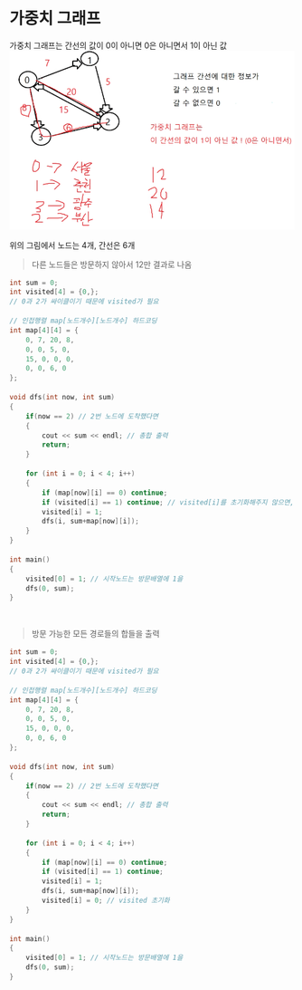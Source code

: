 # 가중치 그래프
가중치 그래프는 간선의 값이 0이 아니면 0은 아니면서 1이 아닌 값
<img src="./../images/가중치그래프.png" style="width: 60vw">

위의 그림에서 노드는 4개, 간선은 6개
<br> 

> 다른 노드들은 방문하지 않아서 12만 결과로 나옴
```cpp
int sum = 0;
int visited[4] = {0,};
// 0과 2가 싸이클이기 때문에 visited가 필요

// 인접행렬 map[노드개수][노드개수] 하드코딩
int map[4][4] = {
    0, 7, 20, 8,
    0, 0, 5, 0,
    15, 0, 0, 0,
    0, 0, 6, 0
};

void dfs(int now, int sum) 
{
    if(now == 2) // 2번 노드에 도착했다면
    {
        cout << sum << endl; // 총합 출력
        return;
    }

    for (int i = 0; i < 4; i++) 
    {
        if (map[now][i] == 0) continue;
        if (visited[i] == 1) continue; // visited[i]를 초기화해주지 않으면, 이 라인에 걸려서 한 경로만 출력됨
        visited[i] = 1;
        dfs(i, sum+map[now][i]);
    }
}

int main()
{
    visited[0] = 1; // 시작노드는 방문배열에 1을
    dfs(0, sum);
}
```
<br>

> 방문 가능한 모든 경로들의 합들을 출력
```cpp
int sum = 0;
int visited[4] = {0,};
// 0과 2가 싸이클이기 때문에 visited가 필요

// 인접행렬 map[노드개수][노드개수] 하드코딩
int map[4][4] = {
    0, 7, 20, 8,
    0, 0, 5, 0,
    15, 0, 0, 0,
    0, 0, 6, 0
};

void dfs(int now, int sum) 
{
    if(now == 2) // 2번 노드에 도착했다면
    {
        cout << sum << endl; // 총합 출력
        return;
    }

    for (int i = 0; i < 4; i++) 
    {
        if (map[now][i] == 0) continue;
        if (visited[i] == 1) continue;
        visited[i] = 1;
        dfs(i, sum+map[now][i]);
        visited[i] = 0; // visited 초기화
    }
}

int main()
{
    visited[0] = 1; // 시작노드는 방문배열에 1을
    dfs(0, sum);
}
```